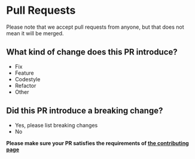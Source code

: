 # Pull Requests

Please note that we accept pull requests from anyone, but that does not mean it will be merged.

## What kind of change does this PR introduce?
* Fix
* Feature
* Codestyle
* Refactor
* Other

## Did this PR introduce a breaking change?
* Yes, please list breaking changes
* No

__Please make sure your PR satisfies the requirements of [the contributing page](../../CONTRIBUTING.md)__